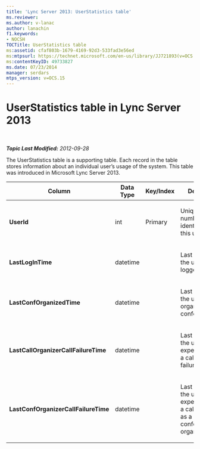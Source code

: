 ```yaml
---
title: 'Lync Server 2013: UserStatistics table'
ms.reviewer: 
ms.author: v-lanac
author: lanachin
f1.keywords:
- NOCSH
TOCTitle: UserStatistics table
ms:assetid: cfaf803b-1679-4169-92d3-533fad3e56ed
ms:mtpsurl: https://technet.microsoft.com/en-us/library/JJ721893(v=OCS.15)
ms:contentKeyID: 49733827
ms.date: 07/23/2014
manager: serdars
mtps_version: v=OCS.15
---
```


<div data-xmlns="http://www.w3.org/1999/xhtml">

<div class="topic" data-xmlns="http://www.w3.org/1999/xhtml" data-msxsl="urn:schemas-microsoft-com:xslt" data-cs="http://msdn.microsoft.com/">

<div data-asp="http://msdn2.microsoft.com/asp">

# UserStatistics table in Lync Server 2013

</div>

<div id="mainSection">

<div id="mainBody">

<span> </span>

_**Topic Last Modified:** 2012-09-28_

The UserStatistics table is a supporting table. Each record in the table stores information about an individual user’s usage of the system. This table was introduced in Microsoft Lync Server 2013.


<table>
<colgroup>
<col style="width: 25%" />
<col style="width: 25%" />
<col style="width: 25%" />
<col style="width: 25%" />
</colgroup>
<thead>
<tr class="header">
<th>Column</th>
<th>Data Type</th>
<th>Key/Index</th>
<th>Details</th>
</tr>
</thead>
<tbody>
<tr class="odd">
<td><p><strong>UserId</strong></p></td>
<td><p>int</p></td>
<td><p>Primary</p></td>
<td><p>Unique number identifying this user.</p></td>
</tr>
<tr class="even">
<td><p><strong>LastLogInTime</strong></p></td>
<td><p>datetime</p></td>
<td></td>
<td><p>Last time the user logged in.</p></td>
</tr>
<tr class="odd">
<td><p><strong>LastConfOrganizedTime</strong></p></td>
<td><p>datetime</p></td>
<td></td>
<td><p>Last time the user organized a conference.</p></td>
</tr>
<tr class="even">
<td><p><strong>LastCallOrganizerCallFailureTime</strong></p></td>
<td><p>datetime</p></td>
<td></td>
<td><p>Last time the user experienced a call failure.</p></td>
</tr>
<tr class="odd">
<td><p><strong>LastConfOrganizerCallFailureTime</strong></p></td>
<td><p>datetime</p></td>
<td></td>
<td><p>Last time the user experienced a call failure as a conference organizer.</p></td>
</tr>
</tbody>
</table>


</div>

<span> </span>

</div>

</div>

</div>

